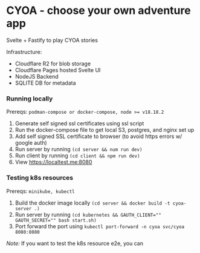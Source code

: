 # CYOA - choose your own adventure app

Svelte + Fastify to play CYOA stories

Infrastructure:
  - Cloudflare R2 for blob storage
  - Cloudflare Pages hosted Svelte UI
  - NodeJS Backend
  - SQLITE DB for metadata


### Running locally

Prereqs: `podman-compose or docker-compose, node >= v18.18.2`
1. Generate self signed ssl certificates using ssl script
2. Run the docker-compose file to get local S3, postgres, and nginx set up
3. Add self signed SSL certificate to browser (to avoid https errors w/ google auth)
4. Run server by running `(cd server && num run dev)`
5. Run client by running `(cd client && npm run dev)`
6. View https://localtest.me:8080

### Testing k8s resources

Prereqs: `minikube, kubectl`
1. Build the docker image locally `(cd server && docker build -t cyoa-server .)`
2. Run server by running `(cd kubernetes && GAUTH_CLIENT="" GAUTH_SECRET="" bash start.sh)`
3. Port forward the port using `kubectl port-forward -n cyoa svc/cyoa 8080:8080`

*Note:* If you want to test the k8s resource e2e, you can
